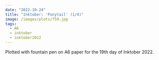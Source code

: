 ```yaml
---
date: "2022-10-24"
title: "Inktober: 'Ponytail' (1/4)"
image: /images/plots/759.jpg
tags:
  - A6
  - inktober
  - inktober2022
---
```


Plotted with fountain pen on A6 paper for the 19th day of Inktober 2022.
